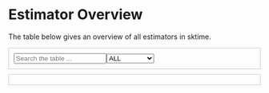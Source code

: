 <style>
.bd-article-container {
    max-width: 100em !important;
}

.bd-sidebar-secondary {
    display: none;
}

/* Container for search and dropdown */
.top-container {
    display: flex;
    justify-content: space-between;
    align-items: center;
    width: 100%;
    padding: 10px;
    border: 1px solid #ccc;
    margin-bottom: 10px;
    box-sizing: border-box;
}

/* Dropdown container styling */
#dropdownContainer {
    flex: 1;
}

/* Checkbox container styling */
#checkboxContainer {
    display: grid;
    grid-template-columns: repeat(4, 1fr); /* Four columns */
    gap: 10px;
    width: 100%;
    padding: 10px;
    border: 1px solid #ccc;
    margin-bottom: 10px;
    box-sizing: border-box;
}

#checkboxContainer input[type="checkbox"] {
    margin-right: 5px;
}

/* Table container styling */
.table-container {
    width: 100%;
    overflow-x: auto;
}

/* Table styling */
#tableContainer {
    float: left;
    table-layout: fixed;
    border-collapse: collapse;
    overflow-x: auto;
}

#tableContainer th, #tableContainer td {
    border: 2px solid #888;
    text-align: center;
    word-break: break-word;
    width: 15vw;
}

</style>

# Estimator Overview

The table below gives an overview of all estimators in sktime.

<div class="top-container">
    <input type="text" id="searchInput" placeholder="Search the table ..." />
    <div id="dropdownContainer">
        <select id="filterOptions">
            <option value="all" selected>ALL</option>
            <option value="forecaster">Forecaster</option>
            <option value="transformer">Transformer</option>
            <option value="regressor">Regressor</option>
            <option value="aligner">Aligner</option>
            <option value="clusterer">Clusterer</option>
            <option value="classifier">Classifier</option>
        </select>
    </div>
</div>

<div id="checkboxContainer"></div>


<div class="table-container">
    <!-- Table to render estimators overview -->
    <table id="tableContainer"></table>
</div>

<script>

document.addEventListener("DOMContentLoaded", function () {

    // Event listener for search
    const searchInput = document.getElementById("searchInput");
    searchInput.addEventListener("keyup", function () {
        let value = this.value.toLowerCase();
        let table = document.getElementById("tableContainer")
        let rows = table.getElementsByTagName("tr");

        for (var i = 1; i < rows.length; i++) {
            var rowText = rows[i].textContent.toLowerCase();
            rows[i].style.display = rowText.indexOf(value) > -1 ? "" : "none";
        }
        // TODO: move this logic into filterTable
    });

    // Event listener for filter change
    const filterOptions = document.getElementById("filterOptions");
    filterOptions.addEventListener("change", function(event) {
        filterTable();
    })

    // Event listener for checkbox change
    // const checkboxContainer = document.getElementById("searchInput");
    document.addEventListener("change", function(event) {
        const filter = document.getElementById("filterOptions").value;
        const target = event.target;
        if (target.type === "checkbox") {
            visibleTagsOfTypes[filter][target.id] = target.checked;
            console.log(filter)
            console.log(visibleTagsOfTypes[filter])
            filterTable();
        };
    })

    // Initialize the table based on URL hash
    function initTableFromURL() {
        const params = new URLSearchParams(window.location.hash.slice(1));
        const filter = params.get('filter');
        const tags = params.get('tags');

        if (filter) {
            document.getElementById("filterOptions").value = filter;
        }
        if (tags) {
            visibleTagsOfTypes[filter] = JSON.parse(tags);
        }
    }

    initTableFromURL();

    filterTable();

});

let visibleTagsOfTypes = {};

//// Main logic
function filterTable() {

    const filter = document.getElementById("filterOptions").value;
    const header = ["Class Name", "Estimator Type", "Dependencies", "Maintainers"];

    // Process and render one type of estimators
    if (filter != "all") {
        const cachedData = sessionStorage.getItem("jsonData");
        if (cachedData) {
            let dynamicHeader = ["Class Name", "Dependencies", "Maintainers"];
            const data = JSON.parse(cachedData);
            const filteredData = data.filter(row => row["Estimator Type"] === filter);
            const tags = visibleTagsOfTypes[filter]
            if (tags) {
                dynamicHeader.push(Object.keys(tags).filter(key => tags[key]));
                // dynamicHeader.push(...Object.keys(tags).filter(key => tags[key]));
            } else {
                visibleTagsOfTypes[filter] = {};
                Object.keys(filteredData[0].Tags).forEach(tag => {
                    visibleTagsOfTypes[filter][tag] = false;
                });
            }
            renderTable(filteredData, dynamicHeader);
        } else {

            fetchJsonData();
        }
    // Render all estimators
    } else {
        visibleTagsOfTypes[filter] = {}; // TODO: add tags to ALL table (need or not?)
        const table = document.getElementById("tableContainer");
        const contentTableAll = sessionStorage.getItem("contentTableAll");
        if (contentTableAll) {
            table.innerHTML = contentTableAll;
        } else {

            fetchTableAll();
        }
    }

    populateCheckboxes();

    // Update URL hash
    updateURL(filter, visibleTagsOfTypes[filter]);
    function updateURL(filter, tags) {
        const params = new URLSearchParams();
        params.set('filter', filter);
        if (tags) {
            params.set('tags', JSON.stringify(tags));
        }
        window.location.hash = params.toString();
    }
}

//// Fetching
// Fetch json database of estimators
function fetchJsonData() {
    return fetch("_static/estimator_overview_db.json")
        .then(response => response.json())
        .then(data => {
        sessionStorage.setItem("jsonData", JSON.stringify(data));
        filterTable()
        })
        .catch(error => console.error("Error:", error));
}

// Fetch pre-rendered html of "all" table
function fetchTableAll() {
    return fetch('_static/table_all.html')
        .then(response => {
            if (response.ok) {
                return response.text();
            }
            throw new Error('Failed to fetch the HTML content.');
        })
        .then(html => {
            sessionStorage.setItem("contentTableAll", html);
            filterTable();
        })
        // .catch(error => {
        //     console.error('Error:', error);
        //     document.getElementById('content-area').innerHTML = '<p>Error loading content.</p>';
        // });
}

//// Rendering
// Render table
function renderTable(data, header) {
    const table = document.getElementById("tableContainer");

    table.innerHTML = "";
    console.log(header);

    // Table header
    let headerRow = "<tr>";
    header.forEach((headerItem, index) => {
        if (Array.isArray(headerItem)) {
            // Handle the case where headerItem is a list (of Tags)
            headerItem.forEach(item => {
                // i.e capability:inverse_transform => capability<br>inverse_transform
                // TODO: better way?
                headerRow += `<th>${item.replace(/:/g, '<br>')}</th>`;
            });
        } else {
            headerRow += `<th>${headerItem}</th>`;
        }
    });
    headerRow += "</tr>";
    table.innerHTML += headerRow;

    // Table rows
    data.forEach(rowData => {
        let rowContent = "<tr>";
        header.forEach(headerItem => {
            if (Array.isArray(headerItem)) {
                // Handle the case where headerItem is a list (of Tags)
                headerItem.forEach(item => {
                    rowContent += `<td>${rowData.Tags[item]}</td>`;
                });
            } else {
                rowContent += `<td>${rowData[headerItem]}</td>`;
            }
        });
        rowContent += "</tr>";
        table.innerHTML += rowContent;
    });
}

// Populate the checkboxes
function populateCheckboxes() {

    const filter = document.getElementById("filterOptions").value;
    const tags = Object.entries(visibleTagsOfTypes[filter];

    const checkboxContainer = document.getElementById("checkboxContainer");
    checkboxContainer.innerHTML = "Check to Show Tags:";

    for (const [key, value] of tags) {
        const checkbox = document.createElement("input");
        checkbox.type = "checkbox";
        checkbox.id = key;
        checkbox.name = key;
        checkbox.checked = value;

        const label = document.createElement("label");
        label.htmlFor = key;
        label.textContent = key;

        const checkboxWrapper = document.createElement("div");
        checkboxWrapper.appendChild(checkbox);
        checkboxWrapper.appendChild(label);

        checkboxContainer.appendChild(checkboxWrapper);
    }
}

function go2URL(primaryUrl, fallbackUrl, event) {
    event.preventDefault(); // Stop the link from navigating directly.
    fetch(primaryUrl)
        .then(response => {
            if (response.ok) {
                window.location.href = primaryUrl; // If primary URL is valid, go there.
            } else {
                window.location.href = fallbackUrl; // Otherwise, use the fallback URL.
            }
        })
        .catch(() => {
            window.location.href = fallbackUrl; // In case of any fetch error, use fallback.
        });
}

</script>

<!-- ```{include} estimator_overview_table.html
``` -->
